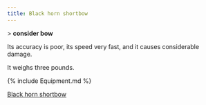 ```yaml
---
title: Black horn shortbow
---
```


\> **consider bow**

Its accuracy is poor, its speed very fast, and it causes considerable
damage.

It weighs three pounds.

{% include Equipment.md %}

[Black horn shortbow](Category:_Missile_weapons "wikilink")
